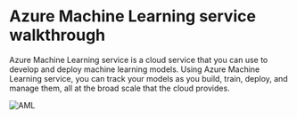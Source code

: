 # Azure Machine Learning service walkthrough

Azure Machine Learning service is a cloud service that you can use to develop and deploy machine learning models. Using Azure Machine Learning service, you can track your models as you build, train, deploy, and manage them, all at the broad scale that the cloud provides.

![AML]()

